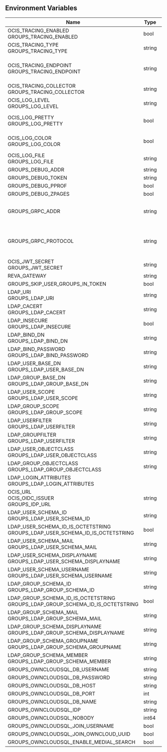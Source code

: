## Environment Variables

| Name | Type | Default Value | Description |
|------|------|---------------|-------------|
| OCIS_TRACING_ENABLED<br/>GROUPS_TRACING_ENABLED | bool | false | Activates tracing.|
| OCIS_TRACING_TYPE<br/>GROUPS_TRACING_TYPE | string |  | |
| OCIS_TRACING_ENDPOINT<br/>GROUPS_TRACING_ENDPOINT | string |  | The endpoint to the tracing collector.|
| OCIS_TRACING_COLLECTOR<br/>GROUPS_TRACING_COLLECTOR | string |  | |
| OCIS_LOG_LEVEL<br/>GROUPS_LOG_LEVEL | string |  | The log level.|
| OCIS_LOG_PRETTY<br/>GROUPS_LOG_PRETTY | bool | false | Activates pretty log output.|
| OCIS_LOG_COLOR<br/>GROUPS_LOG_COLOR | bool | false | Activates colorized log output.|
| OCIS_LOG_FILE<br/>GROUPS_LOG_FILE | string |  | The target log file.|
| GROUPS_DEBUG_ADDR | string | 127.0.0.1:9161 | |
| GROUPS_DEBUG_TOKEN | string |  | |
| GROUPS_DEBUG_PPROF | bool | false | |
| GROUPS_DEBUG_ZPAGES | bool | false | |
| GROUPS_GRPC_ADDR | string | 127.0.0.1:9160 | The address of the grpc service.|
| GROUPS_GRPC_PROTOCOL | string | tcp | The transport protocol of the grpc service.|
| OCIS_JWT_SECRET<br/>GROUPS_JWT_SECRET | string |  | |
| REVA_GATEWAY | string | 127.0.0.1:9142 | |
| GROUPS_SKIP_USER_GROUPS_IN_TOKEN | bool | false | |
| LDAP_URI<br/>GROUPS_LDAP_URI | string | ldaps://localhost:9235 | |
| LDAP_CACERT<br/>GROUPS_LDAP_CACERT | string | ~/.ocis/idm/ldap.crt | |
| LDAP_INSECURE<br/>GROUPS_LDAP_INSECURE | bool | false | |
| LDAP_BIND_DN<br/>GROUPS_LDAP_BIND_DN | string | uid=reva,ou=sysusers,o=libregraph-idm | |
| LDAP_BIND_PASSWORD<br/>GROUPS_LDAP_BIND_PASSWORD | string |  | |
| LDAP_USER_BASE_DN<br/>GROUPS_LDAP_USER_BASE_DN | string | ou=users,o=libregraph-idm | |
| LDAP_GROUP_BASE_DN<br/>GROUPS_LDAP_GROUP_BASE_DN | string | ou=groups,o=libregraph-idm | |
| LDAP_USER_SCOPE<br/>GROUPS_LDAP_USER_SCOPE | string | sub | |
| LDAP_GROUP_SCOPE<br/>GROUPS_LDAP_GROUP_SCOPE | string | sub | |
| LDAP_USERFILTER<br/>GROUPS_LDAP_USERFILTER | string |  | |
| LDAP_GROUPFILTER<br/>GROUPS_LDAP_USERFILTER | string |  | |
| LDAP_USER_OBJECTCLASS<br/>GROUPS_LDAP_USER_OBJECTCLASS | string | inetOrgPerson | |
| LDAP_GROUP_OBJECTCLASS<br/>GROUPS_LDAP_GROUP_OBJECTCLASS | string | groupOfNames | |
| LDAP_LOGIN_ATTRIBUTES<br/>GROUPS_LDAP_LOGIN_ATTRIBUTES |  | [uid mail] | |
| OCIS_URL<br/>OCIS_OIDC_ISSUER<br/>GROUPS_IDP_URL | string | https://localhost:9200 | |
| LDAP_USER_SCHEMA_ID<br/>GROUPS_LDAP_USER_SCHEMA_ID | string | ownclouduuid | |
| LDAP_USER_SCHEMA_ID_IS_OCTETSTRING<br/>GROUPS_LDAP_USER_SCHEMA_ID_IS_OCTETSTRING | bool | false | |
| LDAP_USER_SCHEMA_MAIL<br/>GROUPS_LDAP_USER_SCHEMA_MAIL | string | mail | |
| LDAP_USER_SCHEMA_DISPLAYNAME<br/>GROUPS_LDAP_USER_SCHEMA_DISPLAYNAME | string | displayname | |
| LDAP_USER_SCHEMA_USERNAME<br/>GROUPS_LDAP_USER_SCHEMA_USERNAME | string | uid | |
| LDAP_GROUP_SCHEMA_ID<br/>GROUPS_LDAP_GROUP_SCHEMA_ID | string | ownclouduuid | |
| LDAP_GROUP_SCHEMA_ID_IS_OCTETSTRING<br/>GROUPS_LDAP_GROUP_SCHEMA_ID_IS_OCTETSTRING | bool | false | |
| LDAP_GROUP_SCHEMA_MAIL<br/>GROUPS_LDAP_GROUP_SCHEMA_MAIL | string | mail | |
| LDAP_GROUP_SCHEMA_DISPLAYNAME<br/>GROUPS_LDAP_GROUP_SCHEMA_DISPLAYNAME | string | cn | |
| LDAP_GROUP_SCHEMA_GROUPNAME<br/>GROUPS_LDAP_GROUP_SCHEMA_GROUPNAME | string | cn | |
| LDAP_GROUP_SCHEMA_MEMBER<br/>GROUPS_LDAP_GROUP_SCHEMA_MEMBER | string | member | |
| GROUPS_OWNCLOUDSQL_DB_USERNAME | string | owncloud | |
| GROUPS_OWNCLOUDSQL_DB_PASSWORD | string |  | |
| GROUPS_OWNCLOUDSQL_DB_HOST | string | mysql | |
| GROUPS_OWNCLOUDSQL_DB_PORT | int | 3306 | |
| GROUPS_OWNCLOUDSQL_DB_NAME | string | owncloud | |
| GROUPS_OWNCLOUDSQL_IDP | string | https://localhost:9200 | |
| GROUPS_OWNCLOUDSQL_NOBODY | int64 | 90 | |
| GROUPS_OWNCLOUDSQL_JOIN_USERNAME | bool | false | |
| GROUPS_OWNCLOUDSQL_JOIN_OWNCLOUD_UUID | bool | false | |
| GROUPS_OWNCLOUDSQL_ENABLE_MEDIAL_SEARCH | bool | false | |